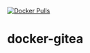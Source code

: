 [![Docker Pulls](https://badgen.net/docker/pulls/noenv/gitea)](https://hub.docker.com/r/noenv/gitea)

# docker-gitea
